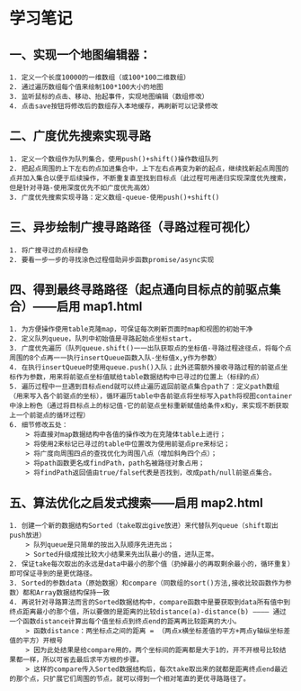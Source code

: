 # 学习笔记
## 一、实现一个地图编辑器：
    1. 定义一个长度10000的一维数组（或100*100二维数组）
    2. 通过遍历数组每个值来绘制100*100大小的地图
    3. 监听鼠标的点击、移动、抬起事件，实现地图编辑（数组修改）
    4. 点击save按钮将修改后的数组存入本地缓存，再刷新可以记录修改

## 二、广度优先搜索实现寻路
    1. 定义一个数组作为队列集合，使用push()+shift()操作数组队列
    2. 把起点周围的上下左右的点加进集合中，上下左右点再变为新的起点，继续找新起点周围的点并加入集合以便于后续操作，不断重复直至找到目标点（此过程可用递归实现深度优先搜索，但是针对寻路-使用深度优先不如广度优先高效）
    3. 广度优先搜索实现寻路：定义数组-queue-使用push()+shift()

## 三、异步绘制广搜寻路路径（寻路过程可视化）
    1. 将广搜寻过的点标绿色
    2. 要看一步一步的寻找涂色过程借助异步函数promise/async实现

## 四、得到最终寻路路径（起点通向目标点的前驱点集合）——启用 map1.html
    1. 为方便操作使用table克隆map，可保证每次刷新页面时map和视图的初始干净
    2. 定义队列queue，队列中初始值是寻路起始点坐标start，
    3. 广度优先遍历（队列queue.shift()一一出队获取点的坐标值-寻路过程途径点，将每个点周围的8个点再一一执行insertQueue函数入队-坐标值x,y作为参数）
    4. 在执行insertQueue时使用queue.push()入队；此外还需额外接收寻路过程的前驱点坐标作为参数，用来将前驱点坐标值赋给table数据结构中已寻过的位置上（标绿的点）
    5. 遍历过程中一旦遇到目标点end就可以终止遍历返回前驱点集合path了：定义path数组（用来写入各个前驱点的坐标），循环遍历table中各前驱点将坐标写入path将视图container中涂上粉色（通过将目标点上的标记值-它的前驱点坐标重新赋值给条件x和y，来实现不断获取上一个前驱点的循环过程）
    6. 细节修改五处：
        > 将直接对map数据结构中各值的操作改为在克隆体table上进行；
        > 将使用2来标记已寻过的table中位置改为使用前驱点pre来标记；
        > 将广度向周围四点的查找优化为周围八点（增加斜角四个点）；
        > 将path函数更名成findPath，path名被路径对象占用；
        > 将findPath返回值由true/false代表是否找到，改成path/null前驱点集合。

## 五、算法优化之启发式搜索——启用 map2.html
    1. 创建一个新的数据结构Sorted（take取出give放进）来代替队列queue（shift取出push放进）
        > 队列queue是只简单的按出入队顺序先进先出；
        > Sorted升级成按比较大小结果来先出队最小的值，进队正常。
    2. 保证take每次取出的永远是data中最小的那个值（扔掉最小的再取剩余最小的，循环重复）即可保证寻到的是更优路径。
    3. Sorted的参数data（原始数据）和compare（同数组的sort()方法,接收比较函数作为参数）都和Array数据结构保持一致
    4. 再说针对寻路算法而言的Sorted数据结构中，compare函数中是要获取到data所有值中到终点距离最小的那个值，所以要做的是距离的比较distance(a)-distance(b) ———— 通过一个函数distance计算出每个值坐标点到终点end的距离再比较距离的大小。
        > 函数distance：两坐标点之间的距离 = （两点x横坐标差值的平方+两点y轴纵坐标差值的平方）开根号
        > 因为此处结果是给compare用的，两个坐标间的距离都是大于1的，开不开根号比较结果都一样，所以可省去最后求平方根的步骤。
        > 这样的compare传入Sorted数据结构后，每次take取出来的就都是距离终点end最近的那个点，只扩展它们周围的节点，就可以得到一个相对笔直的更优寻路路径了。